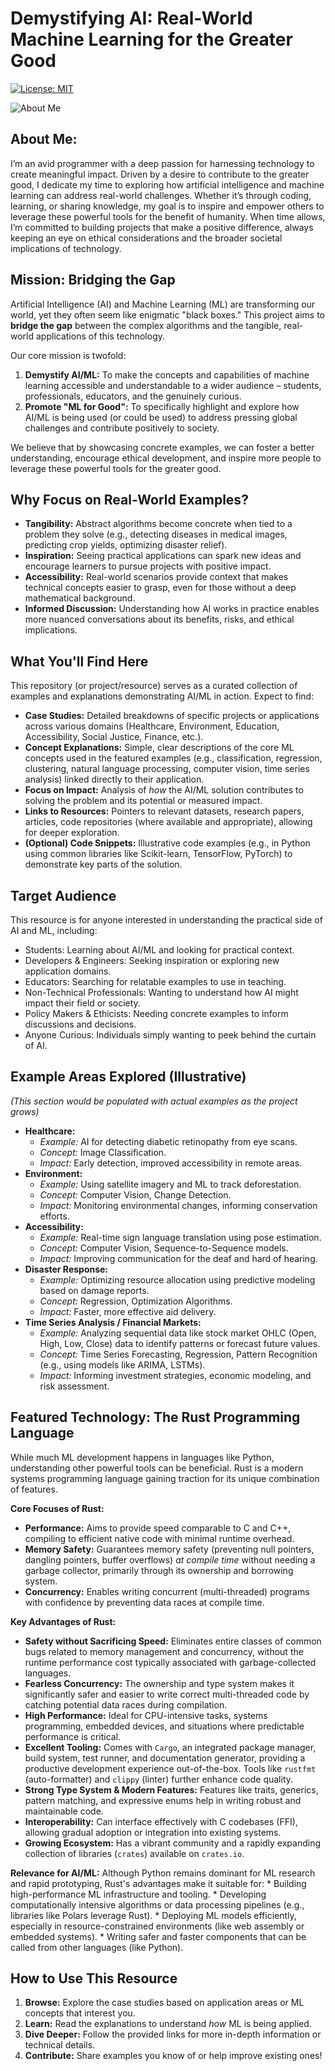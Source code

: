 # Demystifying AI: Real-World Machine Learning for the Greater Good

[![License: MIT](https://img.shields.io/badge/License-MIT-yellow.svg)](https://opensource.org/licenses/MIT)  

![About Me](IMG_2160.jpg)

## About Me:
I’m an avid programmer with a deep passion for harnessing technology to create meaningful impact. Driven by a desire to contribute to the greater good, I dedicate my time to exploring how artificial intelligence and machine learning can address real-world challenges. Whether it’s through coding, learning, or sharing knowledge, my goal is to inspire and empower others to leverage these powerful tools for the benefit of humanity. When time allows, I’m committed to building projects that make a positive difference, always keeping an eye on ethical considerations and the broader societal implications of technology.

## Mission: Bridging the Gap

Artificial Intelligence (AI) and Machine Learning (ML) are transforming our world, yet they often seem like enigmatic "black boxes." This project aims to **bridge the gap** between the complex algorithms and the tangible, real-world applications of this technology.

Our core mission is twofold:

1.  **Demystify AI/ML:** To make the concepts and capabilities of machine learning accessible and understandable to a wider audience – students, professionals, educators, and the genuinely curious.
2.  **Promote "ML for Good":** To specifically highlight and explore how AI/ML is being used (or could be used) to address pressing global challenges and contribute positively to society.

We believe that by showcasing concrete examples, we can foster a better understanding, encourage ethical development, and inspire more people to leverage these powerful tools for the greater good.

## Why Focus on Real-World Examples?

* **Tangibility:** Abstract algorithms become concrete when tied to a problem they solve (e.g., detecting diseases in medical images, predicting crop yields, optimizing disaster relief).
* **Inspiration:** Seeing practical applications can spark new ideas and encourage learners to pursue projects with positive impact.
* **Accessibility:** Real-world scenarios provide context that makes technical concepts easier to grasp, even for those without a deep mathematical background.
* **Informed Discussion:** Understanding how AI works in practice enables more nuanced conversations about its benefits, risks, and ethical implications.

## What You'll Find Here

This repository (or project/resource) serves as a curated collection of examples and explanations demonstrating AI/ML in action. Expect to find:

* **Case Studies:** Detailed breakdowns of specific projects or applications across various domains (Healthcare, Environment, Education, Accessibility, Social Justice, Finance, etc.).
* **Concept Explanations:** Simple, clear descriptions of the core ML concepts used in the featured examples (e.g., classification, regression, clustering, natural language processing, computer vision, time series analysis) linked directly to their application.
* **Focus on Impact:** Analysis of *how* the AI/ML solution contributes to solving the problem and its potential or measured impact.
* **Links to Resources:** Pointers to relevant datasets, research papers, articles, code repositories (where available and appropriate), allowing for deeper exploration.
* **(Optional) Code Snippets:** Illustrative code examples (e.g., in Python using common libraries like Scikit-learn, TensorFlow, PyTorch) to demonstrate key parts of the solution.

## Target Audience

This resource is for anyone interested in understanding the practical side of AI and ML, including:

* Students: Learning about AI/ML and looking for practical context.
* Developers & Engineers: Seeking inspiration or exploring new application domains.
* Educators: Searching for relatable examples to use in teaching.
* Non-Technical Professionals: Wanting to understand how AI might impact their field or society.
* Policy Makers & Ethicists: Needing concrete examples to inform discussions and decisions.
* Anyone Curious: Individuals simply wanting to peek behind the curtain of AI.

## Example Areas Explored (Illustrative)

*(This section would be populated with actual examples as the project grows)*

* **Healthcare:**
    * *Example:* AI for detecting diabetic retinopathy from eye scans.
    * *Concept:* Image Classification.
    * *Impact:* Early detection, improved accessibility in remote areas.
* **Environment:**
    * *Example:* Using satellite imagery and ML to track deforestation.
    * *Concept:* Computer Vision, Change Detection.
    * *Impact:* Monitoring environmental changes, informing conservation efforts.
* **Accessibility:**
    * *Example:* Real-time sign language translation using pose estimation.
    * *Concept:* Computer Vision, Sequence-to-Sequence models.
    * *Impact:* Improving communication for the deaf and hard of hearing.
* **Disaster Response:**
    * *Example:* Optimizing resource allocation using predictive modeling based on damage reports.
    * *Concept:* Regression, Optimization Algorithms.
    * *Impact:* Faster, more effective aid delivery.
* **Time Series Analysis / Financial Markets:**
    * *Example:* Analyzing sequential data like stock market OHLC (Open, High, Low, Close) data to identify patterns or forecast future values.
    * *Concept:* Time Series Forecasting, Regression, Pattern Recognition (e.g., using models like ARIMA, LSTMs).
    * *Impact:* Informing investment strategies, economic modeling, and risk assessment.

## Featured Technology: The Rust Programming Language

While much ML development happens in languages like Python, understanding other powerful tools can be beneficial. Rust is a modern systems programming language gaining traction for its unique combination of features.

**Core Focuses of Rust:**

* **Performance:** Aims to provide speed comparable to C and C++, compiling to efficient native code with minimal runtime overhead.
* **Memory Safety:** Guarantees memory safety (preventing null pointers, dangling pointers, buffer overflows) *at compile time* without needing a garbage collector, primarily through its ownership and borrowing system.
* **Concurrency:** Enables writing concurrent (multi-threaded) programs with confidence by preventing data races at compile time.

**Key Advantages of Rust:**

* **Safety without Sacrificing Speed:** Eliminates entire classes of common bugs related to memory management and concurrency, without the runtime performance cost typically associated with garbage-collected languages.
* **Fearless Concurrency:** The ownership and type system makes it significantly safer and easier to write correct multi-threaded code by catching potential data races during compilation.
* **High Performance:** Ideal for CPU-intensive tasks, systems programming, embedded devices, and situations where predictable performance is critical.
* **Excellent Tooling:** Comes with `Cargo`, an integrated package manager, build system, test runner, and documentation generator, providing a productive development experience out-of-the-box. Tools like `rustfmt` (auto-formatter) and `clippy` (linter) further enhance code quality.
* **Strong Type System & Modern Features:** Features like traits, generics, pattern matching, and expressive enums help in writing robust and maintainable code.
* **Interoperability:** Can interface effectively with C codebases (FFI), allowing gradual adoption or integration into existing systems.
* **Growing Ecosystem:** Has a vibrant community and a rapidly expanding collection of libraries (`crates`) available on `crates.io`.

**Relevance for AI/ML:** Although Python remains dominant for ML research and rapid prototyping, Rust's advantages make it suitable for:
    * Building high-performance ML infrastructure and tooling.
    * Developing computationally intensive algorithms or data processing pipelines (e.g., libraries like Polars leverage Rust).
    * Deploying ML models efficiently, especially in resource-constrained environments (like web assembly or embedded systems).
    * Writing safer and faster components that can be called from other languages (like Python).

## How to Use This Resource

1.  **Browse:** Explore the case studies based on application areas or ML concepts that interest you.
2.  **Learn:** Read the explanations to understand *how* ML is being applied.
3.  **Dive Deeper:** Follow the provided links for more in-depth information or technical details.
4.  **Contribute:** Share examples you know of or help improve existing ones!

##
